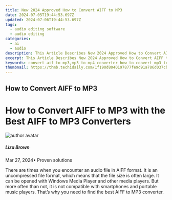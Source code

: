 ```yaml
---
title: New 2024 Approved How to Convert AIFF to MP3
date: 2024-07-05T19:44:53.697Z
updated: 2024-07-06T19:44:53.697Z
tags: 
  - audio editing software
  - audio editing
categories: 
  - ai
  - audio
description: This Article Describes New 2024 Approved How to Convert AIFF to MP3
excerpt: This Article Describes New 2024 Approved How to Convert AIFF to MP3
keywords: convert aif to mp3,mp3 to mp4 converter how to convert mp3 to mp4,convert aiff to mp3,how to convert aiff to mp3 with the best aiff to mp3 converters,mastering the art of aiff to mp3 conversion,how to convert mp3 to text online 4 easy ways,how to convert video to audio
thumbnail: https://thmb.techidaily.com/1f190d8040197877fe9d91a786d037cb715f0068f8eaaf0f310614210c430f98.jpg
---
```


## How to Convert AIFF to MP3

# How to Convert AIFF to MP3 with the Best AIFF to MP3 Converters

![author avatar](https://lh5.googleusercontent.com/-AIMmjowaFs4/AAAAAAAAAAI/AAAAAAAAABc/Y5UmwDaI7HU/s250-c-k/photo.jpg)

##### Liza Brown

 Mar 27, 2024• Proven solutions

There are times when you encounter an audio file in AIFF format. It is an uncompressed file format, which means that the file size is often large. It can be opened with Windows Media Player and other media players. But more often than not, it is not compatible with smartphones and portable music players. That’s why you need to find the best AIFF to MP3 converter.



<ins class="adsbygoogle"
      style="display:block"
      data-ad-client="ca-pub-7571918770474297"
      data-ad-slot="8358498916"
      data-ad-format="auto"
      data-full-width-responsive="true"></ins>